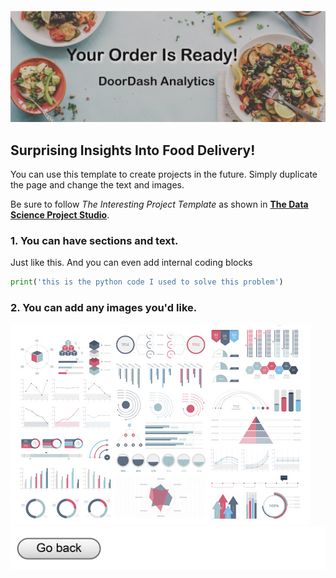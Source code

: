 #### <img src="images/TitleImage_Doordash_Trimmed.jpg?raw=true"/>

## Surprising Insights Into Food Delivery!
You can use this template to create projects in the future. Simply duplicate the page and change the text and images. 

Be sure to follow *The Interesting Project Template* as shown in [**The Data Science Project Studio**](https://www.datacareerjumpstart.com/products/the-data-science-project-studio/categories/2150357707/posts/2158441592). 

### 1. You can have sections and text.

Just like this. And you can even add internal coding blocks

```python
print('this is the python code I used to solve this problem')
```

### 2. You can add any images you'd like. 

<img src="images/dummy_thumbnail.jpg?raw=true"/>


<img src="images/Button.jpg?raw=true"/>
